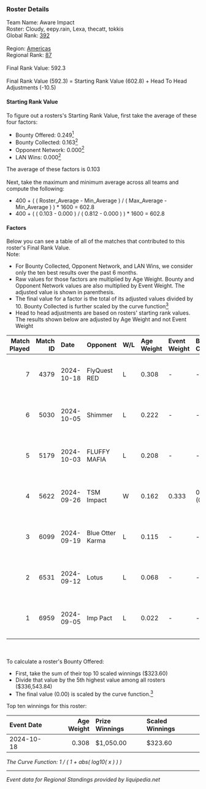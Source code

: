 ### Roster Details<br />
Team Name: Aware Impact<br />
Roster: Cloudy, eepy.rain, Lexa, thecatt, tokkis<br />
Global Rank: [392](../../standings_global_2025_03_01.md)<br />
<br />
Region: [Americas]( ../../standings_americas_2025_03_01.md)<br />
Regional Rank: [87]( ../../standings_americas_2025_03_01.md)<br />
<br />
Final Rank Value:  592.3<br />
<br />
Final Rank Value (592.3) = Starting Rank Value (602.8) + Head To Head Adjustments (-10.5)<br />

#### Starting Rank Value<br />
To figure out a rosters's Starting Rank Value, first take the average of these four factors:<br />
- Bounty Offered: 0.249[<sup>1</sup>](#table2)
- Bounty Collected: 0.163[<sup>2</sup>](#table1)
- Opponent Network: 0.000[<sup>2</sup>](#table1)
- LAN Wins: 0.000[<sup>2</sup>](#table1)

The average of these factors is 0.103<br />
<br />
Next, take the maximum and minimum average across all teams and compute the following:<br />
- 400 + ( ( Roster_Average - Min_Average ) / ( Max_Average - Min_Average ) ) * 1600 = 602.8
- 400 + ( ( 0.103 - 0.000 ) / ( 0.812 - 0.000 ) ) * 1600 = 602.8


#### Factors<br />
Below you can see a table of all of the matches that contributed to this roster's Final Rank Value.<br />
Note:<br />

- For Bounty Collected, Opponent Network, and LAN Wins, we consider only the ten best results over the past 6 months.
- Raw values for those factors are multiplied by Age Weight. Bounty and Opponent Network values are also multiplied by Event Weight. The adjusted value is shown in parenthesis.
- The final value for a factor is the total of its adjusted values divided by 10. Bounty Collected is further scaled by the curve function[<sup>3</sup>](#curveFunction)
- Head to head adjustments are based on rosters' starting rank values. The results shown below are adjusted by Age Weight and not Event Weight
<span id="table1"></span><br />


| Match Played | Match ID | Date       | Opponent         | W/L | Age Weight | Event Weight | Bounty Collected | Opponent Network | LAN Wins  | H2H Adj. | Roster                                   |
| -: | -: | :- | :- | :- | :- | :- | :- | :- | :- | -: | :- |
|            7 |     4379 | 2024-10-18 | FlyQuest RED     | L   | 0.308      | -            | -                | -                | -         |    -4.08 | Cloudy, eepy.rain, Lexa, thecatt, tokkis |
|            6 |     5030 | 2024-10-05 | Shimmer          | L   | 0.222      | -            | -                | -                | -         |    -2.77 | Cloudy, eepy.rain, Lexa, MegaGeese, Zazu |
|            5 |     5179 | 2024-10-03 | FLUFFY MAFIA     | L   | 0.208      | -            | -                | -                | -         |    -3.08 | Cloudy, eepy.rain, Lexa, thecatt, tokkis |
|            4 |     5622 | 2024-09-26 | TSM Impact       | W   | 0.162      | 0.333        | 0.001 (0.000)    | 0.025 (0.001)    | 0 (0.000) |     2.67 | Cloudy, eepy.rain, Lexa, thecatt, tokkis |
|            3 |     6099 | 2024-09-19 | Blue Otter Karma | L   | 0.115      | -            | -                | -                | -         |    -1.81 | Cloudy, eepy.rain, Lexa, thecatt, tokkis |
|            2 |     6531 | 2024-09-12 | Lotus            | L   | 0.068      | -            | -                | -                | -         |    -1.09 | Cloudy, eepy.rain, Lexa, thecatt, tokkis |
|            1 |     6959 | 2024-09-05 | Imp Pact         | L   | 0.022      | -            | -                | -                | -         |    -0.33 | Cloudy, eepy.rain, Lexa, thecatt, tokkis |

<br />
<span id="table2"></span><br />
To calculate a roster's Bounty Offered:<br />

- First, take the sum of their top 10 scaled winnings ($323.60)
- Divide that value by the 5th highest value among all rosters ($336,543.84)
- The final value (0.00) is scaled by the curve function.[<sup>3</sup>](#curveFunction)

Top ten winnings for this roster:<br />

| Event Date | Age Weight | Prize Winnings | Scaled Winnings |
| :- | -: | :- | :- |
| 2024-10-18 |      0.308 | $1,050.00      | $323.60         |


<span id="curveFunction"></span>_The Curve Function: 1 / ( 1 + abs( log10( x ) ) )_<br />

---
_Event data for Regional Standings provided by liquipedia.net_<br />

